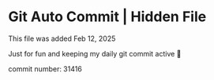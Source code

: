 # Git Auto Commit | Hidden File

This file was added Feb 12, 2025

Just for fun and keeping my daily git commit active 🤪

commit number: 31416
